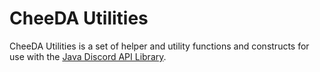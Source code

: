 # CheeDA Utilities

CheeDA Utilities is a set of helper and utility functions and constructs for use with the
[Java Discord API Library](https://github.com/DV8FromTheWorld/JDA). 

